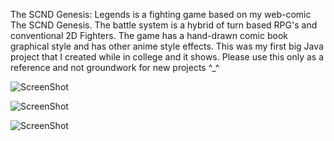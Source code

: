 The SCND Genesis: Legends is a fighting game based on my web-comic The SCND Genesis. 
The battle system is a hybrid of turn based RPG's and conventional 2D Fighters. 
The game has a hand-drawn comic book graphical style and has other anime style effects. 
This was my first big Java project that I created while in college and it shows. 
Please use this only as a reference and not groundwork for new projects ^_^

![ScreenShot](http://www.scndgen.com/game/Screenshot-12.jpg "Screenshot")

![ScreenShot](http://www.scndgen.com/game/Screenshot-13.jpg "Screenshot")

![ScreenShot](http://www.scndgen.com/game/Screenshot-18.jpg "Screenshot")